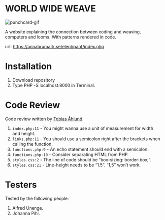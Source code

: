 

# WORLD WIDE WEAVE

![punchcard-gif](https://media1.giphy.com/media/l0HlMDr5SOKGpNu5a/giphy.gif?cid=ecf05e4744437i102pq70gm5f7e3sdtaoj0iwzqj1xhswha8&rid=giphy.gif&ct=g)

A website explaining the connection between coding and weaving, computers and looms.
With patterns rendered in code.

url: https://annabrumark.se/elephpant/index.php

# Installation

1. Download repository
2. Type PHP -S localhost:8000 in Terminal.

# Code Review

Code review written by [Tobias Åhlund](https://github.com/tobias-ahlund).

1. `index.php:11` - You might wanna use a unit of measurement for width and height.
2. `links.php:11` - You should use a semicolon right after the brackets when calling the function. 
3. `functions.php:9` - An echo statement should end with a semicolon.
4. `functions.php:10` - Consider separating HTML from PHP.
5. `styles.css:2` - The line of code should be “box-sizing: border-box;”.
6. `styles.css:21` - Line-height needs to be “1.5”. “1,5” won’t work.

# Testers

Tested by the following people:

1. Alfred Unenge.
2. Johanna Pihl.
